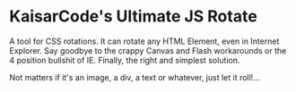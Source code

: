 KaisarCode's Ultimate JS Rotate
======

A tool for CSS rotations.
It can rotate any HTML Element, even in Internet Explorer. Say goodbye to the crappy Canvas and Flash workarounds or the 4 position bullshit of IE. Finally, the right and simplest solution.

Not matters if it's an image, a div, a text or whatever, just let it roll!...
